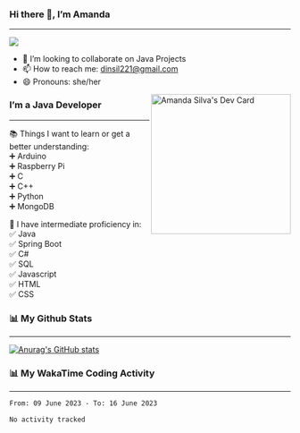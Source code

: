 ### Hi there 👋, I’m Amanda
______________________________________________________________________________________________
![](https://komarev.com/ghpvc/?username=amanda-dasilva)

- 👯 I’m looking to collaborate on Java Projects
- 📫 How to reach me: dinsil221@gmail.com
- 😄 Pronouns: she/her

<a href="https://app.daily.dev/amandasilva"><img align="right" src="https://api.daily.dev/devcards/1570c08eeb544cb499dd79d3e26fd8c9.png?r=5y7" width="250" alt="Amanda Silva's Dev Card"/></a>






### I’m a Java Developer
______________________________________________________________________________________________

📚 Things I want to learn or get a better understanding:<br />
   :heavy_plus_sign: Arduino<br />
   :heavy_plus_sign: Raspberry Pi<br />
   :heavy_plus_sign: C<br />
   :heavy_plus_sign: C++<br />
   :heavy_plus_sign: Python<br />
   :heavy_plus_sign: MongoDB<br />
 
 🎉 I have intermediate proficiency in:<br />
   :white_check_mark: Java<br />
   :white_check_mark: Spring Boot<br />
   :white_check_mark: C#<br />
   :white_check_mark: SQL<br />
   :white_check_mark: Javascript<br />
   :white_check_mark: HTML<br />
   :white_check_mark: CSS<br />
 
 
### 📊 My Github Stats
______________________________________________________________________________________________
[![Anurag's GitHub stats](https://github-readme-stats.vercel.app/api?username=amanda-dasilva&show_icons=true&theme=dark)](https://github.com/amanda-dasilva/github-readme-stats)


### 📊 My WakaTime Coding Activity
______________________________________________________________________________________________
<!--START_SECTION:waka-->

```txt
From: 09 June 2023 - To: 16 June 2023

No activity tracked
```

<!--END_SECTION:waka-->





<!--
**amanda-dasilva/amanda-dasilva** is a ✨ _special_ ✨ repository because its `README.md` (this file) appears on your GitHub profile.

Here are some ideas to get you started:

- 🔭 I’m currently working on ...
- 🌱 I’m currently learning ...
- 👯 I’m looking to collaborate on ...
- 🤔 I’m looking for help with ...
- 💬 Ask me about ...
- 📫 How to reach me: ...
- 😄 Pronouns: ...
- ⚡ Fun fact: ...
-->
